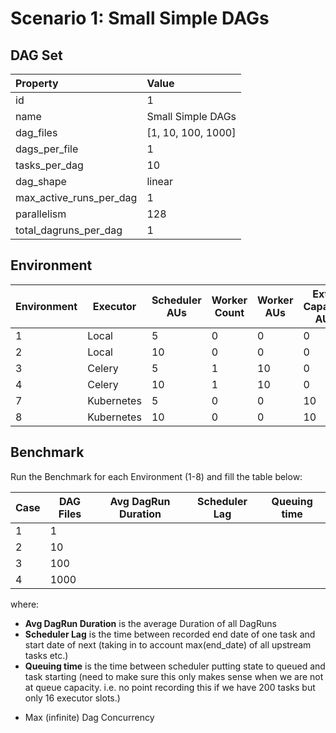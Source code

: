 # Scenario 1: Small Simple DAGs

## DAG Set
<!--- CASE_TABLE_START -->
| Property                | Value              |
|:------------------------|:-------------------|
| id                      | 1                  |
| name                    | Small Simple DAGs  |
| dag_files               | [1, 10, 100, 1000] |
| dags_per_file           | 1                  |
| tasks_per_dag           | 10                 |
| dag_shape               | linear             |
| max_active_runs_per_dag | 1                  |
| parallelism             | 128                |
| total_dagruns_per_dag   | 1                  |
<!--- CASE_TABLE_END -->

## Environment

| Environment | Executor   | Scheduler AUs | Worker Count | Worker AUs | Extra Capacity AUs | Webserver AUs |
|-------------|------------|---------------|--------------|------------|--------------------|---------------|
| 1           | Local      | 5             | 0            | 0          | 0                  | 5             |
| 2           | Local      | 10            | 0            | 0          | 0                  | 5             |
| 3           | Celery     | 5             | 1            | 10         | 0                  | 5             |
| 4           | Celery     | 10            | 1            | 10         | 0                  | 5             |
| 7           | Kubernetes | 5             | 0            | 0          | 10                 | 5             |
| 8           | Kubernetes | 10            | 0            | 0          | 10                 | 5             |

## Benchmark

Run the Benchmark for each Environment (1-8) and fill the table below:

| Case | DAG Files | Avg DagRun Duration | Scheduler Lag | Queuing time |
|------|-----------|---------------------|---------------|--------------|
| 1    | 1         |                     |               |              |
| 2    | 10        |                     |               |              |
| 3    | 100       |                     |               |              |
| 4    | 1000      |                     |               |              |

where:

- **Avg DagRun Duration** is the average Duration of all DagRuns
- **Scheduler Lag** is the time between recorded end date of one task and start date of next (taking in to
account max(end_date) of all upstream tasks etc.)
- **Queuing time** is the time between scheduler putting state to queued and task starting (need to make
sure this only makes sense when we are not at queue capacity. i.e. no point recording this if we have 200 tasks but only 16 executor slots.)
* Max (infinite) Dag Concurrency
